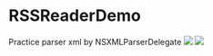 RSSReaderDemo
=============
Practice parser xml by NSXMLParserDelegate
![](https://docs.google.com/uc?authuser=0&id=0B-krfmFjYr8KcFNhZVFIUzVUenM&export=download)
![](https://docs.google.com/uc?authuser=0&id=0B-krfmFjYr8KcjFudXZCRTM2eEE&export=download)
